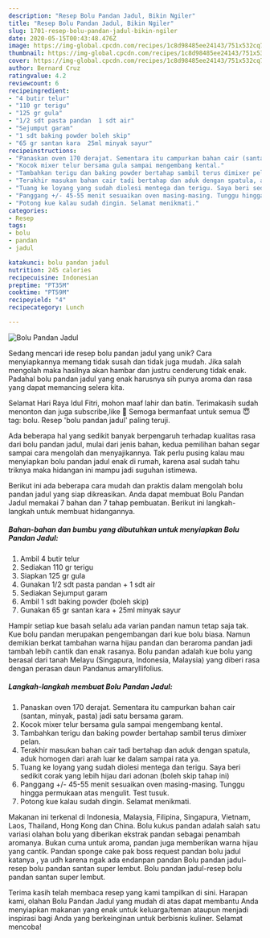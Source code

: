 ```yaml
---
description: "Resep Bolu Pandan Jadul, Bikin Ngiler"
title: "Resep Bolu Pandan Jadul, Bikin Ngiler"
slug: 1701-resep-bolu-pandan-jadul-bikin-ngiler
date: 2020-05-15T00:43:48.476Z
image: https://img-global.cpcdn.com/recipes/1c8d98485ee24143/751x532cq70/bolu-pandan-jadul-foto-resep-utama.jpg
thumbnail: https://img-global.cpcdn.com/recipes/1c8d98485ee24143/751x532cq70/bolu-pandan-jadul-foto-resep-utama.jpg
cover: https://img-global.cpcdn.com/recipes/1c8d98485ee24143/751x532cq70/bolu-pandan-jadul-foto-resep-utama.jpg
author: Bernard Cruz
ratingvalue: 4.2
reviewcount: 6
recipeingredient:
- "4 butir telur"
- "110 gr terigu"
- "125 gr gula"
- "1/2 sdt pasta pandan  1 sdt air"
- "Sejumput garam"
- "1 sdt baking powder boleh skip"
- "65 gr santan kara  25ml minyak sayur"
recipeinstructions:
- "Panaskan oven 170 derajat. Sementara itu campurkan bahan cair (santan, minyak, pasta) jadi satu bersama garam."
- "Kocok mixer telur bersama gula sampai mengembang kental."
- "Tambahkan terigu dan baking powder bertahap sambil terus dimixer pelan."
- "Terakhir masukan bahan cair tadi bertahap dan aduk dengan spatula, aduk homogen dari arah luar ke dalam sampai rata ya."
- "Tuang ke loyang yang sudah diolesi mentega dan terigu. Saya beri sedikit corak yang lebih hijau dari adonan (boleh skip tahap ini)"
- "Panggang +/- 45-55 menit sesuaikan oven masing-masing. Tunggu hingga permukaan atas mengulit. Test tusuk."
- "Potong kue kalau sudah dingin. Selamat menikmati."
categories:
- Resep
tags:
- bolu
- pandan
- jadul

katakunci: bolu pandan jadul 
nutrition: 245 calories
recipecuisine: Indonesian
preptime: "PT35M"
cooktime: "PT59M"
recipeyield: "4"
recipecategory: Lunch

---
```



![Bolu Pandan Jadul](https://img-global.cpcdn.com/recipes/1c8d98485ee24143/751x532cq70/bolu-pandan-jadul-foto-resep-utama.jpg)

Sedang mencari ide resep bolu pandan jadul yang unik? Cara menyiapkannya memang tidak susah dan tidak juga mudah. Jika salah mengolah maka hasilnya akan hambar dan justru cenderung tidak enak. Padahal bolu pandan jadul yang enak harusnya sih punya aroma dan rasa yang dapat memancing selera kita.

Selamat Hari Raya Idul Fitri, mohon maaf lahir dan batin. Terimakasih sudah menonton dan juga subscribe,like 🙏 Semoga bermanfaat untuk semua 😇 tag: bolu. Resep &#39;bolu pandan jadul&#39; paling teruji.

Ada beberapa hal yang sedikit banyak berpengaruh terhadap kualitas rasa dari bolu pandan jadul, mulai dari jenis bahan, kedua pemilihan bahan segar sampai cara mengolah dan menyajikannya. Tak perlu pusing kalau mau menyiapkan bolu pandan jadul enak di rumah, karena asal sudah tahu triknya maka hidangan ini mampu jadi suguhan istimewa.


Berikut ini ada beberapa cara mudah dan praktis dalam mengolah bolu pandan jadul yang siap dikreasikan. Anda dapat membuat Bolu Pandan Jadul memakai 7 bahan dan 7 tahap pembuatan. Berikut ini langkah-langkah untuk membuat hidangannya.

<!--inarticleads1-->

##### Bahan-bahan dan bumbu yang dibutuhkan untuk menyiapkan Bolu Pandan Jadul:

1. Ambil 4 butir telur
1. Sediakan 110 gr terigu
1. Siapkan 125 gr gula
1. Gunakan 1/2 sdt pasta pandan + 1 sdt air
1. Sediakan Sejumput garam
1. Ambil 1 sdt baking powder (boleh skip)
1. Gunakan 65 gr santan kara + 25ml minyak sayur


Hampir setiap kue basah selalu ada varian pandan namun tetap saja tak. Kue bolu pandan merupakan pengembangan dari kue bolu biasa. Namun demikian berkat tambahan warna hijau pandan dan beraroma pandan jadi tambah lebih cantik dan enak rasanya. Bolu pandan adalah kue bolu yang berasal dari tanah Melayu (Singapura, Indonesia, Malaysia) yang diberi rasa dengan perasan daun Pandanus amaryllifolius. 

<!--inarticleads2-->

##### Langkah-langkah membuat Bolu Pandan Jadul:

1. Panaskan oven 170 derajat. Sementara itu campurkan bahan cair (santan, minyak, pasta) jadi satu bersama garam.
1. Kocok mixer telur bersama gula sampai mengembang kental.
1. Tambahkan terigu dan baking powder bertahap sambil terus dimixer pelan.
1. Terakhir masukan bahan cair tadi bertahap dan aduk dengan spatula, aduk homogen dari arah luar ke dalam sampai rata ya.
1. Tuang ke loyang yang sudah diolesi mentega dan terigu. Saya beri sedikit corak yang lebih hijau dari adonan (boleh skip tahap ini)
1. Panggang +/- 45-55 menit sesuaikan oven masing-masing. Tunggu hingga permukaan atas mengulit. Test tusuk.
1. Potong kue kalau sudah dingin. Selamat menikmati.


Makanan ini terkenal di Indonesia, Malaysia, Filipina, Singapura, Vietnam, Laos, Thailand, Hong Kong dan China. Bolu kukus pandan adalah salah satu variasi olahan bolu yang diberikan ekstrak pandan sebagai penambah aromanya. Bukan cuma untuk aroma, pandan juga memberikan warna hijau yang cantik. Pandan sponge cake pak boss request pandan bolu jadul katanya , ya udh karena ngak ada endanpan pandan Bolu pandan jadul-resep bolu pandan santan super lembut. Bolu pandan jadul-resep bolu pandan santan super lembut. 

Terima kasih telah membaca resep yang kami tampilkan di sini. Harapan kami, olahan Bolu Pandan Jadul yang mudah di atas dapat membantu Anda menyiapkan makanan yang enak untuk keluarga/teman ataupun menjadi inspirasi bagi Anda yang berkeinginan untuk berbisnis kuliner. Selamat mencoba!
